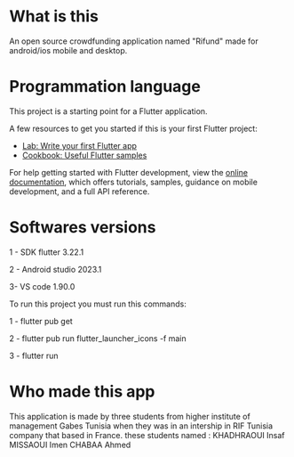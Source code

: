 # What is this

An open source crowdfunding application named "Rifund" made for android/ios mobile and desktop.

# Programmation language

This project is a starting point for a Flutter application.

A few resources to get you started if this is your first Flutter project:

- [Lab: Write your first Flutter app](https://docs.flutter.dev/get-started/codelab)
- [Cookbook: Useful Flutter samples](https://docs.flutter.dev/cookbook)

For help getting started with Flutter development, view the
[online documentation](https://docs.flutter.dev/), which offers tutorials,
samples, guidance on mobile development, and a full API reference.

# Softwares versions

1 - SDK flutter 3.22.1

2 - Android studio 2023.1

3- VS code 1.90.0 

To run this project you must run this commands: 

1 - flutter pub get

2 - flutter pub run flutter_launcher_icons -f main

3 - flutter run

# Who made this app 

This application is made by three students from higher institute of management Gabes Tunisia 
when they was in an intership in RIF Tunisia company that based in France.
these students named : KHADHRAOUI Insaf
                       MISSAOUI Imen
                       CHABAA Ahmed

